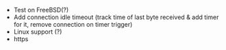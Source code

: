 - Test on FreeBSD(?)
- Add connection idle timeout (track time of last byte received & add timer for it, remove connection on timer trigger)
- Linux support (?)
- https
